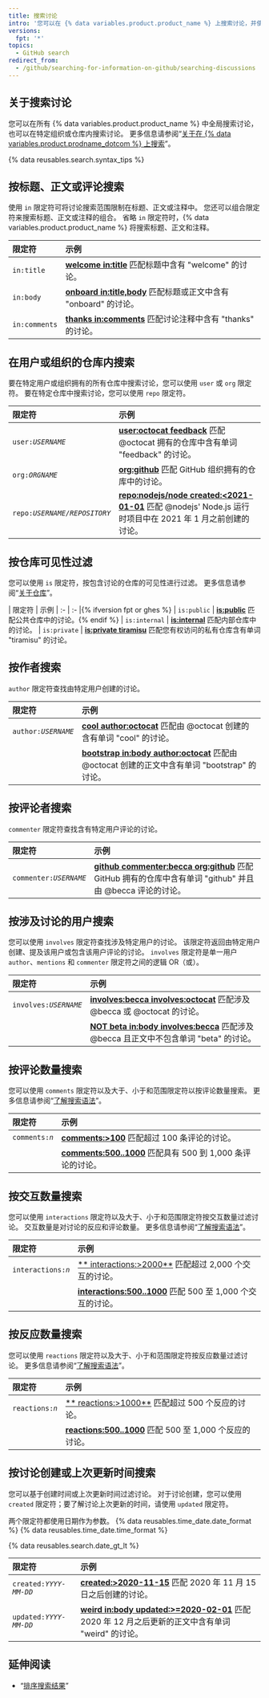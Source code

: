 ```yaml
---
title: 搜索讨论
intro: '您可以在 {% data variables.product.product_name %} 上搜索讨论，并使用搜索限定符缩小结果范围。'
versions:
  fpt: '*'
topics:
  - GitHub search
redirect_from:
  - /github/searching-for-information-on-github/searching-discussions
---
```


## 关于搜索讨论

您可以在所有 {% data variables.product.product_name %} 中全局搜索讨论，也可以在特定组织或仓库内搜索讨论。 更多信息请参阅“[关于在 {% data variables.product.prodname_dotcom %} 上搜索](/github/searching-for-information-on-github/about-searching-on-github)”。

{% data reusables.search.syntax_tips %}

## 按标题、正文或评论搜索

使用 `in` 限定符可将讨论搜索范围限制在标题、正文或注释中。 您还可以组合限定符来搜索标题、正文或注释的组合。 省略 `in` 限定符时，{% data variables.product.product_name %} 将搜索标题、正文和注释。

| 限定符           | 示例                                                                                                                            |
|:------------- |:----------------------------------------------------------------------------------------------------------------------------- |
| `in:title`    | [**welcome in:title**](https://github.com/search?q=welcome+in%3Atitle&type=Discussions) 匹配标题中含有 "welcome" 的讨论。                |
| `in:body`     | [**onboard in:title,body**](https://github.com/search?q=onboard+in%3Atitle%2Cbody&type=Discussions) 匹配标题或正文中含有 "onboard" 的讨论。 |
| `in:comments` | [**thanks in:comments**](https://github.com/search?q=thanks+in%3Acomment&type=Discussions) 匹配讨论注释中含有 "thanks" 的讨论。            |

## 在用户或组织的仓库内搜索

要在特定用户或组织拥有的所有仓库中搜索讨论，您可以使用 `user` 或 `org` 限定符。 要在特定仓库中搜索讨论，您可以使用 `repo` 限定符。

| 限定符                       | 示例                                                                                                                                                                                   |
|:------------------------- |:------------------------------------------------------------------------------------------------------------------------------------------------------------------------------------ |
| <code>user:<em>USERNAME</em></code> | [**user:octocat feedback**](https://github.com/search?q=user%3Aoctocat+feedback&type=Discussions) 匹配 @octocat 拥有的仓库中含有单词 "feedback" 的讨论。                                             |
| <code>org:<em>ORGNAME</em></code> | [**org:github**](https://github.com/search?q=org%3Agithub&type=Discussions&utf8=%E2%9C%93) 匹配 GitHub 组织拥有的仓库中的讨论。                                                                    |
| <code>repo:<em>USERNAME/REPOSITORY</em></code> | [**repo:nodejs/node created:<2021-01-01**](https://github.com/search?q=repo%3Anodejs%2Fnode+created%3A%3C2020-01-01&type=Discussions) 匹配 @nodejs' Node.js 运行时项目中在 2021 年 1 月之前创建的讨论。 |

## 按仓库可见性过滤

您可以使用 `is` 限定符，按包含讨论的仓库的可见性进行过滤。 更多信息请参阅“[关于仓库](/repositories/creating-and-managing-repositories/about-repositories#about-repository-visibility)”。

| 限定符  | 示例 | :- | :- |{% ifversion fpt or ghes %} | `is:public` | [**is:public**](https://github.com/search?q=is%3Apublic&type=Discussions) 匹配公共仓库中的讨论。{% endif %} | `is:internal` | [**is:internal**](https://github.com/search?q=is%3Ainternal&type=Discussions) 匹配内部仓库中的讨论。 | `is:private` | [**is:private tiramisu**](https://github.com/search?q=is%3Aprivate+tiramisu&type=Discussions) 匹配您有权访问的私有仓库含有单词 "tiramisu" 的讨论。

## 按作者搜索

`author` 限定符查找由特定用户创建的讨论。

| 限定符                       | 示例                                                                                                                                                                 |
|:------------------------- |:------------------------------------------------------------------------------------------------------------------------------------------------------------------ |
| <code>author:<em>USERNAME</em></code> | [**cool author:octocat**](https://github.com/search?q=cool+author%3Aoctocat&type=Discussions) 匹配由 @octocat 创建的含有单词 "cool" 的讨论。                                     |
|                           | [**bootstrap in:body author:octocat**](https://github.com/search?q=bootstrap+in%3Abody+author%3Aoctocat&type=Discussions) 匹配由 @octocat 创建的正文中含有单词 "bootstrap" 的讨论。 |

## 按评论者搜索

`commenter` 限定符查找含有特定用户评论的讨论。

| 限定符                       | 示例                                                                                                                                                                                         |
|:------------------------- |:------------------------------------------------------------------------------------------------------------------------------------------------------------------------------------------ |
| <code>commenter:<em>USERNAME</em></code> | [**github commenter:becca org:github**](https://github.com/search?utf8=%E2%9C%93&q=github+commenter%3Abecca+org%3Agithub&type=Discussions) 匹配 GitHub 拥有的仓库中含有单词 "github" 并且由 @becca 评论的讨论。 |

## 按涉及讨论的用户搜索

您可以使用 `involves` 限定符查找涉及特定用户的讨论。 该限定符返回由特定用户创建、提及该用户或包含该用户评论的讨论。 `involves` 限定符是单一用户 `author`、`mentions` 和 `commenter` 限定符之间的逻辑 OR（或）。

| 限定符                       | 示例                                                                                                                                                        |
|:------------------------- |:--------------------------------------------------------------------------------------------------------------------------------------------------------- |
| <code>involves:<em>USERNAME</em></code> | **[involves:becca involves:octocat](https://github.com/search?q=involves%3Abecca+involves%3Aoctocat&type=Discussions)** 匹配涉及 @becca 或 @octocat 的讨论。       |
|                           | [**NOT beta in:body involves:becca**](https://github.com/search?q=NOT+beta+in%3Abody+involves%3Abecca&type=Discussions) 匹配涉及 @becca 且正文中不包含单词 "beta" 的讨论。 |

## 按评论数量搜索

您可以使用 `comments` 限定符以及大于、小于和范围限定符以按评论数量搜索。 更多信息请参阅“[了解搜索语法](/github/searching-for-information-on-github/understanding-the-search-syntax)”。

| 限定符                       | 示例                                                                                                                   |
|:------------------------- |:-------------------------------------------------------------------------------------------------------------------- |
| <code>comments:<em>n</em></code> | [**comments:&gt;100**](https://github.com/search?q=comments%3A%3E100&type=Discussions) 匹配超过 100 条评论的讨论。        |
|                           | [**comments:500..1000**](https://github.com/search?q=comments%3A500..1000&type=Discussions) 匹配具有 500 到 1,000 条评论的讨论。 |

## 按交互数量搜索

您可以使用 `interactions` 限定符以及大于、小于和范围限定符按交互数量过滤讨论。 交互数量是对讨论的反应和评论数量。 更多信息请参阅“[了解搜索语法](/github/searching-for-information-on-github/understanding-the-search-syntax)”。

| 限定符                       | 示例                                                                                                            |
|:------------------------- |:------------------------------------------------------------------------------------------------------------- |
| <code>interactions:<em>n</em></code> | [** interactions:&gt;2000**](https://github.com/search?q=interactions%3A%3E2000) 匹配超过 2,000 个交互的讨论。 |
|                           | [**interactions:500..1000**](https://github.com/search?q=interactions%3A500..1000) 匹配 500 至 1,000 个交互的讨论。     |

## 按反应数量搜索

您可以使用 `reactions` 限定符以及大于、小于和范围限定符按反应数量过滤讨论。 更多信息请参阅“[了解搜索语法](/github/searching-for-information-on-github/understanding-the-search-syntax)”。

| 限定符                       | 示例                                                                                                   |
|:------------------------- |:---------------------------------------------------------------------------------------------------- |
| <code>reactions:<em>n</em></code> | [** reactions:&gt;1000**](https://github.com/search?q=reactions%3A%3E500) 匹配超过 500 个反应的讨论。 |
|                           | [**reactions:500..1000**](https://github.com/search?q=reactions%3A500..1000) 匹配 500 至 1,000 个反应的讨论。  |

## 按讨论创建或上次更新时间搜索

您可以基于创建时间或上次更新时间过滤讨论。 对于讨论创建，您可以使用 `created` 限定符；要了解讨论上次更新的时间，请使用 `updated` 限定符。

两个限定符都使用日期作为参数。 {% data reusables.time_date.date_format %} {% data reusables.time_date.time_format %}

{% data reusables.search.date_gt_lt %}

| 限定符                        | 示例                                                                                                                                                                        |
|:-------------------------- |:------------------------------------------------------------------------------------------------------------------------------------------------------------------------- |
| <code>created:<em>YYYY-MM-DD</em></code>  | [**created:>2020-11-15**](https://github.com/search?q=created%3A%3E%3D2020-11-15&type=discussions) 匹配 2020 年 11 月 15 日之后创建的讨论。                                            |
| <code>updated:<em>YYYY-MM-DD</em></code> | [**weird in:body updated:>=2020-02-01**](https://github.com/search?q=weird+in%3Abody+updated%3A%3E%3D2020-12-01&type=Discussions) 匹配 2020 年 12 月之后更新的正文中含有单词 "weird" 的讨论。 |

## 延伸阅读

- “[排序搜索结果](/articles/sorting-search-results/)”
